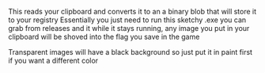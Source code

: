 This reads your clipboard and converts it to an a binary blob that will store it to your registry
Essentially you just need to run this sketchy .exe you can grab from releases and it while it stays running, any image you put in your clipboard will be shoved into the flag you save in the game

Transparent images will have a black background so just put it in paint first if you want a different color
